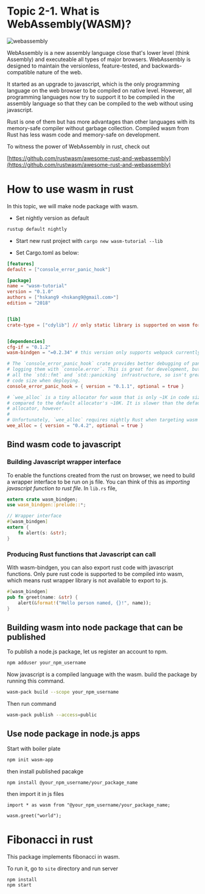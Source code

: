 # Topic 2-1. What is WebAssembly(WASM)?

![webassembly](https://upload.wikimedia.org/wikipedia/commons/thumb/c/c6/Web_Assembly_Logo.svg/1200px-Web_Assembly_Logo.svg.png)

WebAssembly is a new assembly language close that's lower level (think Assembly) and executeable all types of major browsers. WebAssembly is designed to maintain the versionless, feature-tested, and backwards-compatible nature of the web.   

It started as an upgrade to javascript, which is the only programming language on the web browser to be compiled on native level. However, all programming languages now try to support it to be compiled in the assembly language so that they can be compiled to the web without using javascript.

Rust is one of them but has more advantages than other languages with its memory-safe compiler without garbage collection. Compiled wasm from Rust has less wasm code and memory-safe on development.

To witness the power of WebAssembly in rust, check out 

[https://github.com/rustwasm/awesome-rust-and-webassembly](https://github.com/rustwasm/awesome-rust-and-webassembly)

# How to use wasm in rust

In this topic, we will make node package with wasm.

- Set nightly version as default
```bash
rustup default nightly
```

- Start new rust project with `cargo new wasm-tutorial --lib`

- Set Cargo.toml as below:
```toml
[features]
default = ["console_error_panic_hook"]

[package]
name = "wasm-tutorial"
version = "0.1.0"
authors = ["hskang9 <hskang9@gmail.com>"]
edition = "2018"


[lib]
crate-type = ["cdylib"] // only static library is supported on wasm for now


[dependencies]
cfg-if = "0.1.2"
wasm-bindgen = "=0.2.34" # this version only supports webpack currently(02/15/19)

# The `console_error_panic_hook` crate provides better debugging of panics by
# logging them with `console.error`. This is great for development, but requires
# all the `std::fmt` and `std::panicking` infrastructure, so isn't great for
# code size when deploying.
console_error_panic_hook = { version = "0.1.1", optional = true }

# `wee_alloc` is a tiny allocator for wasm that is only ~1K in code size
# compared to the default allocator's ~10K. It is slower than the default
# allocator, however.
#
# Unfortunately, `wee_alloc` requires nightly Rust when targeting wasm for now.
wee_alloc = { version = "0.4.2", optional = true }
```


## Bind wasm code to javascript


### Building Javascript wrapper interface 

To enable the functions created from the rust on browser, we need to build a wrapper interface to be run on js file. You can think of this as *importing javascript function to rust file*. In `lib.rs` file,

```rust
extern crate wasm_bindgen;
use wasm_bindgen::prelude::*;

// Wrapper interface
#[wasm_bindgen]
extern {
    fn alert(s: &str);
}
```

### Producing Rust functions that Javascript can call

With wasm-bindgen, you can also export rust code with javascript functions. Only pure rust code is supported to be compiled into wasm, which means rust wrapper library is not available to export to js. 
```rust
#[wasm_bindgen]
pub fn greet(name: &str) {
    alert(&format!("Hello person named, {}!", name));
}
```

## Building wasm into node package that can be published

To publish a node.js package, let us register an account to npm.
```bash
npm adduser your_npm_username
```

Now javascript is a compiled language with the wasm. build the package by running this command.
```bash
wasm-pack build --scope your_npm_username
```

Then run command
```bash
wasm-pack publish --access=public
```

## Use node package in node.js apps

Start with boiler plate

```bash
npm init wasm-app
```

then install published pacakge 

```
npm install @your_npm_username/your_package_name
```

then import it in js files
```
import * as wasm from "@your_npm_username/your_package_name;

wasm.greet("world");

```

# Fibonacci in rust 

This package implements fibonacci in wasm.

To run it, go to `site` directory and run server
```bash
npm install 
npm start
```






